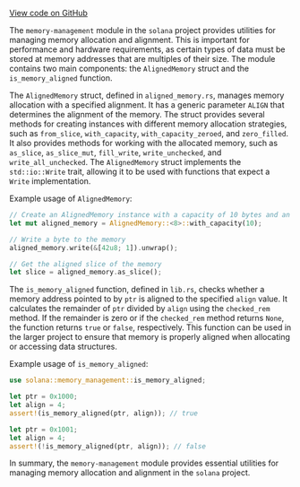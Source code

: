 [View code on GitHub](https://github.com/solana-labs/solana/tree/master/na/memory-management)

The `memory-management` module in the `solana` project provides utilities for managing memory allocation and alignment. This is important for performance and hardware requirements, as certain types of data must be stored at memory addresses that are multiples of their size. The module contains two main components: the `AlignedMemory` struct and the `is_memory_aligned` function.

The `AlignedMemory` struct, defined in `aligned_memory.rs`, manages memory allocation with a specified alignment. It has a generic parameter `ALIGN` that determines the alignment of the memory. The struct provides several methods for creating instances with different memory allocation strategies, such as `from_slice`, `with_capacity`, `with_capacity_zeroed`, and `zero_filled`. It also provides methods for working with the allocated memory, such as `as_slice`, `as_slice_mut`, `fill_write`, `write_unchecked`, and `write_all_unchecked`. The `AlignedMemory` struct implements the `std::io::Write` trait, allowing it to be used with functions that expect a `Write` implementation.

Example usage of `AlignedMemory`:

```rust
// Create an AlignedMemory instance with a capacity of 10 bytes and an alignment of 8 bytes
let mut aligned_memory = AlignedMemory::<8>::with_capacity(10);

// Write a byte to the memory
aligned_memory.write(&[42u8; 1]).unwrap();

// Get the aligned slice of the memory
let slice = aligned_memory.as_slice();
```

The `is_memory_aligned` function, defined in `lib.rs`, checks whether a memory address pointed to by `ptr` is aligned to the specified `align` value. It calculates the remainder of `ptr` divided by `align` using the `checked_rem` method. If the remainder is zero or if the `checked_rem` method returns `None`, the function returns `true` or `false`, respectively. This function can be used in the larger project to ensure that memory is properly aligned when allocating or accessing data structures.

Example usage of `is_memory_aligned`:

```rust
use solana::memory_management::is_memory_aligned;

let ptr = 0x1000;
let align = 4;
assert!(is_memory_aligned(ptr, align)); // true

let ptr = 0x1001;
let align = 4;
assert!(!is_memory_aligned(ptr, align)); // false
```

In summary, the `memory-management` module provides essential utilities for managing memory allocation and alignment in the `solana` project. 
